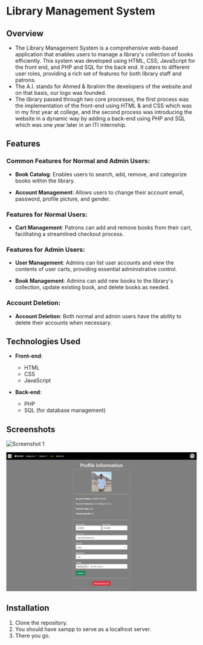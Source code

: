 # Library Management System

## Overview

- The Library Management System is a comprehensive web-based application that enables users to manage a library's collection of books efficiently. This system was developed using HTML, CSS, JavaScript for the front end, and PHP and SQL for the back end. It caters to different user roles, providing a rich set of features for both library staff and patrons.
- The A.I. stands for Ahmed & Ibrahim the developers of the website and on that basis, our logo was founded.
- The library passed through two core processes, the first process was the implementation of the front-end using HTML & and CSS which was in my first year at college, and the second process was introducing the website in a dynamic way by adding a back-end using PHP and SQL which was one year later in an ITI internship.

## Features

### Common Features for Normal and Admin Users:

- **Book Catalog**: Enables users to search, add, remove, and categorize books within the library.

- **Account Management**: Allows users to change their account email, password, profile picture, and gender.

### Features for Normal Users:

- **Cart Management**: Patrons can add and remove books from their cart, facilitating a streamlined checkout process.

### Features for Admin Users:

- **User Management**: Admins can list user accounts and view the contents of user carts, providing essential administrative control.

- **Book Management**: Admins can add new books to the library's collection, update existing book, and delete books as needed.

### Account Deletion:

- **Account Deletion**: Both normal and admin users have the ability to delete their accounts when necessary.

## Technologies Used

- **Front-end**:
    - HTML
    - CSS
    - JavaScript

- **Back-end**:
    - PHP
    - SQL (for database management)

## Screenshots

![Screenshot 1](./assets/images/screencapture-localhost-Library-2023-10-19-03_08_12.png)

![Screenshot 2](./assets/images/screencapture-localhost-Library-views-account-info-php-2023-10-19-03_08_41.png)

## Installation

1. Clone the repository.
2. You should have xampp to serve as a localhost server.
3. There you go.

